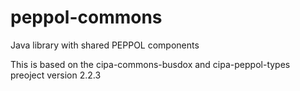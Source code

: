 # peppol-commons
Java library with shared PEPPOL components

This is based on the cipa-commons-busdox and cipa-peppol-types preoject version 2.2.3
